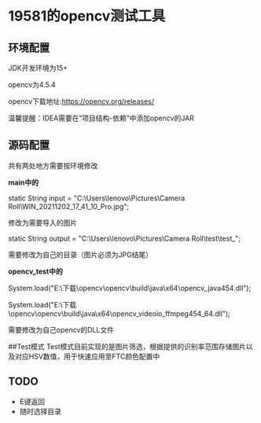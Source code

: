# 19581的opencv测试工具

## 环境配置
JDK开发环境为15+

opencv为4.5.4

opencv下载地址:<https://opencv.org/releases/>

温馨提醒：IDEA需要在“项目结构-依赖”中添加opencv的JAR

## 源码配置
共有两处地方需要按环境修改

**main中的**

static String input = "C:\\Users\\lenovo\\Pictures\\Camera Roll\\WIN_20211202_17_41_10_Pro.jpg";

修改为需要导入的图片

static String output = "C:\\Users\\lenovo\\Pictures\\Camera Roll\\test\\test_";

需要修改为自己的目录（图片必须为JPG结尾）

**opencv_test中的**

System.load("E:\\下载\\opencv\\opencv\\build\\java\\x64\\opencv_java454.dll");

System.load("E:\\下载\\opencv\\opencv\\build\\java\\x64\\opencv_videoio_ffmpeg454_64.dll");

需要修改为自己opencv的DLL文件

##Test模式
Test模式目前实现的是图片筛选，根据提供的识别率范围存储图片以及对应HSV数值，用于快速应用至FTC颜色配置中
## TODO

- E键返回
- 随时选择目录
